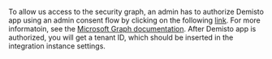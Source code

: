 To allow us access to the security graph, an admin has to authorize Demisto app using an admin consent flow by clicking on the following [link](https://login.microsoftonline.com/common/adminconsent?client_id=a7a86867-d2ba-4528-8831-74bc84a700b2&redirect_uri=https://demistobot.demisto.com/msg-user).
For more informatoin, see the [Microsoft Graph documentation](https://docs.microsoft.com/en-us/graph/overview).
After Demisto app is authorized, you will get a tenant ID, which should be inserted in the integration instance settings.
